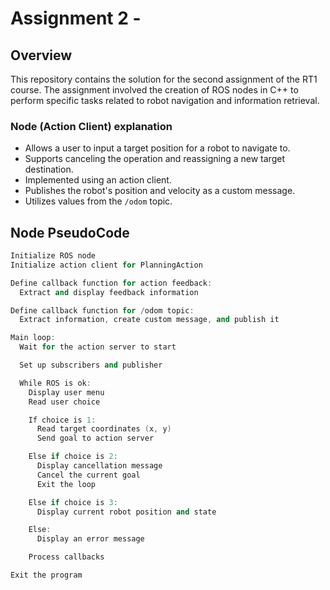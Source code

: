 # Assignment 2 -

## Overview
This repository contains the solution for the second assignment of the RT1 course. The assignment involved the creation of ROS nodes in C++ to perform specific tasks related to robot navigation and information retrieval.


### Node (Action Client) explanation
- Allows a user to input a target position for a robot to navigate to.
- Supports canceling the operation and reassigning a new target destination.
- Implemented using an action client.
- Publishes the robot's position and velocity as a custom message.
- Utilizes values from the `/odom` topic.


## Node PseudoCode


```cpp
Initialize ROS node
Initialize action client for PlanningAction

Define callback function for action feedback:
  Extract and display feedback information

Define callback function for /odom topic:
  Extract information, create custom message, and publish it

Main loop:
  Wait for the action server to start

  Set up subscribers and publisher

  While ROS is ok:
    Display user menu
    Read user choice

    If choice is 1:
      Read target coordinates (x, y)
      Send goal to action server

    Else if choice is 2:
      Display cancellation message
      Cancel the current goal
      Exit the loop

    Else if choice is 3:
      Display current robot position and state

    Else:
      Display an error message

    Process callbacks

Exit the program


